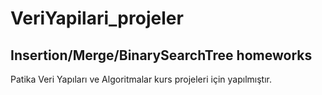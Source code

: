 # VeriYapilari_projeler
## Insertion/Merge/BinarySearchTree homeworks
Patika Veri Yapıları ve Algoritmalar kurs projeleri için yapılmıştır.
